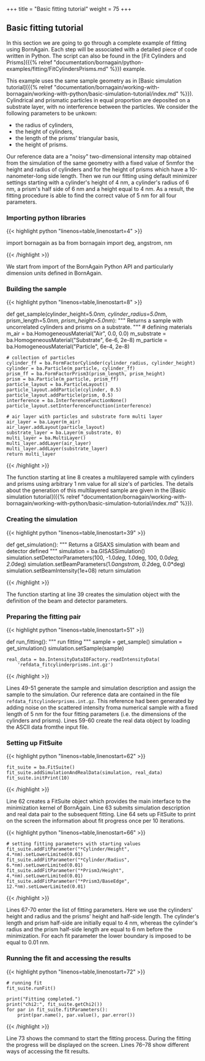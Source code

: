 +++
title = "Basic fitting tutorial"
weight = 75
+++

## Basic fitting tutorial

In this section we are going to go through a complete example of fitting using BornAgain.
Each step will be associated with a detailed piece of code written in Python.
The script can also be found in the [Fit Cylinders and Prisms]({{% relref "documentation/bornagain/python-examples/fitting/FitCylindersPrisms.md" %}}) example.

This example uses the same sample geometry as in [Basic simulation tutorial]({{% relref "documentation/bornagain/working-with-bornagain/working-with-python/basic-simulation-tutorial/index.md" %}}).
Cylindrical and prismatic particles in equal proportion are deposited on a substrate layer,
with no interference between the particles. We consider the following parameters to be unkown:

* the radius of cylinders,
* the height of cylinders,
* the length of the prisms' triangular basis,
* the height of prisms.

Our reference data are a "noisy" two-dimensional intensity map obtained from the simulation of the same geometry 
with a fixed value of 5nmfor the height and radius of cylinders and for the height
of prisms which have a 10-nanometer-long side length.
Then we run our fitting using default minimizer settings starting with a cylinder's height of 4 nm, 
a cylinder's radius of 6 nm, a prism's half side of 6 nm and a height equal to 4 nm.
As a result, the fitting procedure is able to find the correct value of 5 nm for all four parameters.

### Importing python libraries

{{< highlight python "linenos=table,linenostart=4" >}}

import bornagain as ba
from bornagain import deg, angstrom, nm

{{< /highlight >}}

We start from import of the BornAgain Python API and particularly dimension units defined in BornAgain.

### Building the sample

{{< highlight python "linenos=table,linenostart=8" >}}

def get_sample(cylinder_height=5.0*nm, cylinder_radius=5.0*nm,
               prism_length=5.0*nm, prism_height=5.0*nm):
    """
    Returns a sample with uncorrelated cylinders and prisms on a substrate.
    """
    # defining materials
    m_air = ba.HomogeneousMaterial("Air", 0.0, 0.0)
    m_substrate = ba.HomogeneousMaterial("Substrate", 6e-6, 2e-8)
    m_particle = ba.HomogeneousMaterial("Particle", 6e-4, 2e-8)

    # collection of particles
    cylinder_ff = ba.FormFactorCylinder(cylinder_radius, cylinder_height)
    cylinder = ba.Particle(m_particle, cylinder_ff)
    prism_ff = ba.FormFactorPrism3(prism_length, prism_height)
    prism = ba.Particle(m_particle, prism_ff)
    particle_layout = ba.ParticleLayout()
    particle_layout.addParticle(cylinder, 0.5)
    particle_layout.addParticle(prism, 0.5)
    interference = ba.InterferenceFunctionNone()
    particle_layout.setInterferenceFunction(interference)

    # air layer with particles and substrate form multi layer
    air_layer = ba.Layer(m_air)
    air_layer.addLayout(particle_layout)
    substrate_layer = ba.Layer(m_substrate, 0)
    multi_layer = ba.MultiLayer()
    multi_layer.addLayer(air_layer)
    multi_layer.addLayer(substrate_layer)
    return multi_layer

{{< /highlight >}}

The function starting at line 8 creates a multilayered sample 
with cylinders and prisms using arbitrary 1 nm value for all size's of particles.
The details about the generation of this
multilayered sample are given in the [Basic simulation tutorial]({{% relref "documentation/bornagain/working-with-bornagain/working-with-python/basic-simulation-tutorial/index.md" %}}).

### Creating the simulation

{{< highlight python "linenos=table,linenostart=39" >}}

def get_simulation():
    """
    Returns a GISAXS simulation with beam and detector defined
    """
    simulation = ba.GISASSimulation()
    simulation.setDetectorParameters(100, -1.0*deg, 1.0*deg,
                                     100, 0.0*deg, 2.0*deg)
    simulation.setBeamParameters(1.0*angstrom, 0.2*deg, 0.0*deg)
    simulation.setBeamIntensity(1e+08)
    return simulation

{{< /highlight >}}

The function starting at line 39 creates the simulation object with the definition of the beam and detector parameters.

### Preparing the fitting pair

{{< highlight python "linenos=table,linenostart=51" >}}

def run_fitting():
    """
    run fitting
    """
    sample = get_sample()
    simulation = get_simulation()
    simulation.setSample(sample)

    real_data = ba.IntensityDataIOFactory.readIntensityData(
        'refdata_fitcylinderprisms.int.gz')

{{< /highlight >}}

Lines 49-51 generate the sample and simulation description and assign the sample to the simulation.
Our reference data are contained in the file `refdata_fitcylinderprisms.int.gz`.
This reference had been generated by adding noise on the scattered intensity froma numerical sample with
a fixed length of <nobr>5 nm</nobr> for the four fitting parameters (i.e. the dimensions of the cylinders and prisms).
Lines 59-60 create the real data object by loading the ASCII data fromthe input file.

### Setting up FitSuite

{{< highlight python "linenos=table,linenostart=62" >}}

    fit_suite = ba.FitSuite()
    fit_suite.addSimulationAndRealData(simulation, real_data)
    fit_suite.initPrint(10)

{{< /highlight >}}

Line 62 creates a FitSuite object which provides the main interface to the minimization kernel of BornAgain.
Line 63 submits simulation description and real data pair to the subsequent fitting.
Line 64 sets up FitSuite to print on the screen the information about fit progress once per 10 iterations.

{{< highlight python "linenos=table,linenostart=66" >}}

    # setting fitting parameters with starting values
    fit_suite.addFitParameter("*Cylinder/Height", 4.*nm).setLowerLimited(0.01)
    fit_suite.addFitParameter("*Cylinder/Radius", 6.*nm).setLowerLimited(0.01)
    fit_suite.addFitParameter("*Prism3/Height", 4.*nm).setLowerLimited(0.01)
    fit_suite.addFitParameter("*Prism3/BaseEdge", 12.*nm).setLowerLimited(0.01)

{{< /highlight >}}

Lines 67-70 enter the list of fitting parameters. Here we use the cylinders' height and radius and the prisms' height and half-side length.
The cylinder's length and prism half-side are initially equal to 4 nm, whereas the cylinder's radius and the prism half-side length are equal
to 6 nm before the minimization. For each fit parameter the lower boundary is imposed to be equal to 0.01 nm.

### Running the fit and accessing the results

{{< highlight python "linenos=table,linenostart=72" >}}

    # running fit
    fit_suite.runFit()

    print("Fitting completed.")
    print("chi2:", fit_suite.getChi2())
    for par in fit_suite.fitParameters():
        print(par.name(), par.value(), par.error())

{{< /highlight >}}

Line 73 shows the command to start the fitting process.
During the fitting the progress will be displayed on the screen.
Lines 76–78 show different ways of accessing the fit results.

